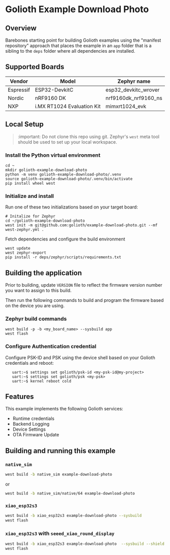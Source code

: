 # Golioth Example Download Photo

## Overview

Barebones starting point for building Golioth examples using the
"manifest repository" approach that places the example in an `app`
folder that is a sibling to the `deps` folder where all dependencies are
installed.

## Supported Boards

| Vendor    | Model                      | Zephyr name          |
| --------- | -------------------------- | -------------------- |
| Espressif | ESP32-DevkitC              | esp32_devkitc_wrover |
| Nordic    | nRF9160 DK                 | nrf9160dk_nrf9160_ns |
| NXP       | i.MX RT1024 Evaluation Kit | mimxrt1024_evk       |

## Local Setup

> :important: Do not clone this repo using git. Zephyr's ``west`` meta
> tool should be used to set up your local workspace.

### Install the Python virtual environment

```
cd ~
mkdir golioth-example-download-photo
python -m venv golioth-example-download-photo/.venv
source golioth-example-download-photo/.venv/bin/activate
pip install wheel west
```

### Initialize and install

Run one of these two initializations based on your target board:

```
# Initalize for Zephyr
cd ~/golioth-example-download-photo
west init -m git@github.com:golioth/example-download-photo.git --mf west-zephyr.yml .
```

Fetch dependencies and configure the build environment

```
west update
west zephyr-export
pip install -r deps/zephyr/scripts/requirements.txt
```

## Building the application

Prior to building, update ``VERSION`` file to reflect the firmware
version number you want to assign to this build.

Then run the following commands to build and program the firmware based
on the device you are using.

### Zephyr build commands

```
west build -p -b <my_board_name> --sysbuild app
west flash
```

### Configure Authentication credential

Configure PSK-ID and PSK using the device shell based on your Golioth
credentials and reboot:

```
   uart:~$ settings set golioth/psk-id <my-psk-id@my-project>
   uart:~$ settings set golioth/psk <my-psk>
   uart:~$ kernel reboot cold
```

## Features

This example implements the following Golioth services:

* Runtime credentials
* Backend Logging
* Device Settings
* OTA Firmware Update

## Building and running this example

### `native_sim`

``` sh
west build -b native_sim example-download-photo
```

or

``` sh
west build -b native_sim/native/64 example-download-photo
```

### `xiao_esp32s3`

``` sh
west build -b xiao_esp32s3 example-download-photo --sysbuild
west flash
```

### `xiao_esp32s3` with `seeed_xiao_round_display`

``` sh
west build -b xiao_esp32s3 example-download-photo  --sysbuild --shield seeed_xiao_round_display
west flash
```

